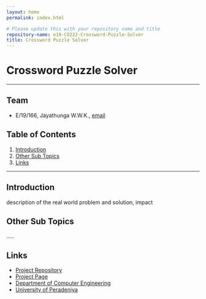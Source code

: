 ```yaml
---
layout: home
permalink: index.html

# Please update this with your repository name and title
repository-name: e19-CO222-Crossword-Puzzle-Solver
title: Crossword Puzzle Solver
---
```


[comment]: # "This is the standard layout for the project, but you can clean this and use your own template"

# Crossword Puzzle Solver

---

<!-- 
This is a sample image, to show how to add images to your page. To learn more options, please refer [this](https://projects.ce.pdn.ac.lk/docs/faq/how-to-add-an-image/)

![Sample Image](./images/sample.png)
 -->

## Team
-  E/19/166, Jayathunga W.W.K., [email](mailto:e19166@eng.pdn.ac.lk)


## Table of Contents
1. [Introduction](#introduction)
2. [Other Sub Topics](#other-sub-topics)
3. [Links](#links)

---

## Introduction

 description of the real world problem and solution, impact

## Other Sub Topics

.....

## Links

- [Project Repository](https://github.com/cepdnaclk/e19-CO222-Crossword-Puzzle-Solver)
- [Project Page](https://cepdnaclk.github.io/e19-CO222-Crossword-Puzzle-Solver/)
- [Department of Computer Engineering](http://www.ce.pdn.ac.lk/)
- [University of Peradeniya](https://eng.pdn.ac.lk/)


[//]: # (Please refer this to learn more about Markdown syntax)
[//]: # (https://github.com/adam-p/markdown-here/wiki/Markdown-Cheatsheet)
